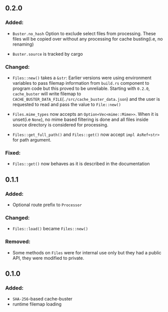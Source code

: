 ## 0.2.0

### Added:

- `Buster.no_hash` Option to exclude select files from processing. These
  files will be copied over without any processing for cache
  busting(i.e, no renaming)

- `Buster.source` is tracked by cargo

### Changed:

- `Files::new()` takes a `&str`: Earlier versions were using
  environment variables to pass filemap information from `build.rs`
  component to program code but this proved to be unreliable. Starting
  with `0.2.0`, `cache_buster` will write filemap to
  `CACHE_BUSTER_DATA_FILE`(`./src/cache_buster_data.json`) and the user
  is requested to read and pass the value to `File::new()`

- `Files.mime_types` now accepts an `Option<Vec<mime::Mime>>`. When it
  is unset(i.e `None`), no mime based filtering is done and all files
  inside source directory is considered for processing.

- `Files::get_full_path()` and `Files::get()` now accept `impl
  AsRef<str>` for path argument.

### Fixed:

- `Files::get()` now behaves as it is described in the documentation

## 0.1.1

### Added:

- Optional route prefix to `Processor`

### Changed:

- `Files::load()` became `Files::new()`

### Removed:

- Some methods on `Files` were for internal use only but they had a
  public API, they were modified to private.

## 0.1.0

### Added:

- `SHA-256`-based cache-buster
- runtime filemap loading
